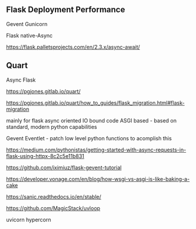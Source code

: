 Flask Deployment Performance
----------------------------


Gevent
Gunicorn


Flask native-Async

https://flask.palletsprojects.com/en/2.3.x/async-await/


Quart
-----
Async Flask

https://pgjones.gitlab.io/quart/

https://pgjones.gitlab.io/quart/how_to_guides/flask_migration.html#flask-migration


mainly for flask async oriented IO bound code
ASGI based
    - based on standard, modern python capabilities


Gevent
Eventlet
    - patch low level python functions to acomplish this



https://medium.com/pythonistas/getting-started-with-async-requests-in-flask-using-httpx-8c2c5e11b831


https://github.com/iximiuz/flask-gevent-tutorial


https://developer.vonage.com/en/blog/how-wsgi-vs-asgi-is-like-baking-a-cake


https://sanic.readthedocs.io/en/stable/


https://github.com/MagicStack/uvloop


uvicorn
hypercorn
